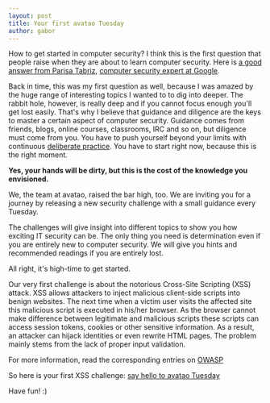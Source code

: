 ```yaml
---
layout: post
title: Your first avatao Tuesday
author: gabor
---
```


How to get started in computer security? I think this is the first question that people raise when they are about to learn computer security. Here is [a good answer from Parisa Tabriz](https://medium.freecodecamp.com/so-you-want-to-work-in-security-bc6c10157d23), [computer security expert at Google](https://www.linkedin.com/in/parisa-tabriz-a676472).

Back in time, this was my first question as well, because I was amazed by the huge range of interesting topics I wanted to to dig into deeper. The rabbit hole, however, is really deep and if you cannot focus enough you'll get lost easily. That's why I believe that guidance and diligence are the keys to master a certain aspect of computer security. Guidance comes from friends, blogs, online courses, classrooms, IRC and so on, but diligence must come from you. You have to push yourself beyond your limits with continuous [deliberate practice](https://hbr.org/2007/07/the-making-of-an-expert). You have to start right now, because this is the right moment. 

**Yes, your hands will be dirty, but this is the cost of the knowledge you envisioned.**

We, the team at avatao, raised the bar high, too. We are inviting you for a journey by releasing a new security challenge with a small guidance every Tuesday. 

The challenges will give insight into different topics to show you how exciting IT security can be. The only thing you need is determination even if you are entirely new to computer security. We will give you hints and recommended readings if you are entirely lost. 

All right, it's high-time to get started. 

Our very first challenge is about the notorious Cross-Site Scripting (XSS) attack. XSS allows attackers to inject malicious client-side scripts into benign websites. The next time when a victim user visits the affected site this malicious script is executed in his/her browser. As the browser cannot make difference between legitimate and malicious scripts these scripts can access session tokens, cookies or other sensitive information. As a result, an attacker can hijack identities or even rewrite HTML pages. The problem mainly stems from the lack of proper input validation. 

For more information, read the corresponding entries on [OWASP](https://www.owasp.org/index.php/Cross-site_Scripting_(XSS))


So here is your first XSS challenge: [say hello to avatao Tuesday](https://platform.avatao.com/paths/2bf3c9cb-f759-4915-9a2f-f30164c45fce/challenges/fa6e8883-2f17-11e6-bdf4-0800200c9a66)

Have fun! :)
